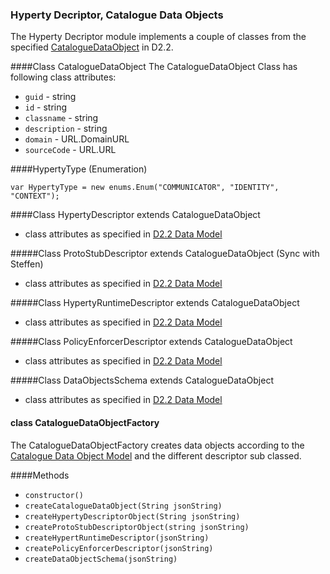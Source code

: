 ### Hyperty Decriptor, Catalogue Data Objects
The Hyperty Decriptor module implements a couple of classes from the specified [CatalogueDataObject](https://github.com/reTHINK-project/architecture/tree/master/docs/datamodel/hyperty-catalogue) in D2.2.

####Class CatalogueDataObject
The CatalogueDataObject Class has following class attributes:
* ```guid``` - string
* ```id``` - string
* ```classname``` - string
* ```description``` - string
* ```domain``` - URL.DomainURL
* ```sourceCode``` - URL.URL


####HypertyType (Enumeration)
``` 
var HypertyType = new enums.Enum("COMMUNICATOR", "IDENTITY", "CONTEXT");
```

####Class HypertyDescriptor extends CatalogueDataObject
* class attributes as specified in [D2.2 Data Model](https://github.com/reTHINK-project/architecture/tree/master/docs/datamodel/hyperty-catalogue)
 
#####Class ProtoStubDescriptor extends CatalogueDataObject (Sync with Steffen)
* class attributes as specified in [D2.2 Data Model](https://github.com/reTHINK-project/architecture/tree/master/docs/datamodel/hyperty-catalogue)

#####Class HypertyRuntimeDescriptor extends CatalogueDataObject
* class attributes as specified in [D2.2 Data Model](https://github.com/reTHINK-project/architecture/tree/master/docs/datamodel/hyperty-catalogue)

#####Class PolicyEnforcerDescriptor extends CatalogueDataObject
* class attributes as specified in [D2.2 Data Model](https://github.com/reTHINK-project/architecture/tree/master/docs/datamodel/hyperty-catalogue)

#####Class DataObjectsSchema extends CatalogueDataObject
* class attributes as specified in [D2.2 Data Model](https://github.com/reTHINK-project/architecture/tree/master/docs/datamodel/hyperty-catalogue)


#### class CatalogueDataObjectFactory
The CatalogueDataObjectFactory creates data objects according to the [Catalogue Data Object Model](https://github.com/reTHINK-project/architecture/tree/master/docs/datamodel/message) and the different descriptor sub classed. 

####Methods
* ```constructor()```
* ```createCatalogueDataObject(String jsonString)```
* ```createHypertyDescriptorObject(String jsonString)```
* ```createProtoStubDescriptorObject(string jsonString)```
* ```createHypertRuntimeDescriptor(jsonString)```
* ```createPolicyEnforcerDescriptor(jsonString)```
* ```createDataObjectSchema(jsonString) ```

